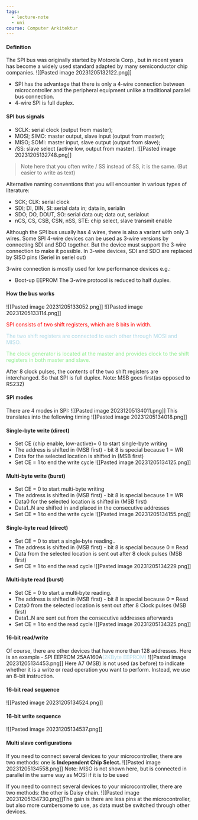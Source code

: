 ```yaml
---
tags:
  - lecture-note
  - uni
course: Computer Arkitektur
---
```

#### Definition
The SPI bus was originally started by Motorola Corp., but in recent
years has become a widely used standard adapted by many
semiconductor chip companies.
![[Pasted image 20231205132122.png]]
* SPI has the advantage that there is only a 4‐wire connection between microcontroller and the peripheral equipment unlike a traditional parallel bus connection.
* 4-wire SPI is full duplex.

#### SPI bus signals
* SCLK: serial clock (output from master);
* MOSI; SIMO: master output, slave input (output from master);
* MISO; SOMI: master input, slave output (output from slave);
* /SS: slave select (active low, output from master).
![[Pasted image 20231205132748.png]]
>Note here that you often write / SS instead of SS, it is the same. (But easier to write as text)

Alternative naming conventions that you will encounter in various
types of literature:
* SCK; CLK: serial clock
* SDI; DI, DIN, SI: serial data in; data in, serialin
* SDO; DO, DOUT, SO: serial data out; data out, serialout
* nCS, CS, CSB, CSN, nSS, STE: chip select, slave transmit enable

Although the SPI bus usually has 4 wires, there is also a variant with only 3
wires.
Some SPI 4-wire devices can be used as 3‐wire versions by connecting SDI
and SDO together.
But the device must support the 3‐wire connection to make it possible.
In 3-wire devices, SDI and SDO are replaced by SISO pins
(Seriel in seriel out)

3‐wire connection is mostly used for low performance devices e.g.:
* Boot-up EEPROM
The 3-wire protocol is reduced to half duplex.

#### How the bus works
![[Pasted image 20231205133052.png]]
![[Pasted image 20231205133114.png]]

<span style="color:red">SPI consists of two shift registers,
which are 8 bits in width. </span>

<span style="color:lightblue">The two shift registers are connected to
each other through MOSI and MISO.</span>

<span style="color:lightgreen">The clock generator is located at the
master and provides clock to the shift
registers in both master and slave.</span>

After 8 clock pulses, the contents of the two shift registers are interchanged. So that SPI is full duplex. Note: MSB goes first(as opposed to RS232)

#### SPI modes
There are 4 modes in SPI:
![[Pasted image 20231205134011.png]]
This translates into the following timing
![[Pasted image 20231205134018.png]]

#### Single‐byte write (direct)
* Set CE (chip enable, low-active)= 0 to start single-byte writing
* The address is shifted in (MSB first) - bit 8 is special because 1 = WR
* Data for the selected location is shifted in (MSB first)
* Set CE = 1 to end the write cycle
![[Pasted image 20231205134125.png]]

#### Multi‐byte write (burst)
* Set CE = 0 to start multi-byte writing
* The address is shifted in (MSB first) - bit 8 is special because 1 = WR
* Data0 for the selected location is shifted in (MSB first)
* Data1..N are shifted in and placed in the consecutive addresses
* Set CE = 1 to end the write cycle
![[Pasted image 20231205134155.png]]

#### Single‐byte read (direct)
* Set CE = 0 to start a single‐byte reading..
* The address is shifted in (MSB first) - bit 8 is special because 0 = Read
* Data from the selected location is sent out after 8 clock pulses (MSB first)
* Set CE = 1 to end the read cycle
![[Pasted image 20231205134229.png]]

#### Multi‐byte read (burst)
* Set CE = 0 to start a multi‐byte reading.
* The address is shifted in (MSB first) - bit 8 is special because 0 = Read
* Data0 from the selected location is sent out after 8 Clock pulses (MSB first)
* Data1..N are sent out from the consecutive addresses afterwards
* Set CE = 1 to end the read cycle
![[Pasted image 20231205134325.png]]

#### 16‐bit read/write
Of course, there are other devices that have more than 128 addresses.
Here is an example ‐ SPI EEPROM 25AA160A<span style="color:lightblue">(2KByte EEPROM)</span>
![[Pasted image 20231205134453.png]]
Here A7 (MSB) is not used (as before) to indicate whether it is a write or
read operation you want to perform. Instead, we use an 8-bit instruction.

#### 16‐bit read sequence
![[Pasted image 20231205134524.png]]

#### 16‐bit write sequence
![[Pasted image 20231205134537.png]]

#### Multi slave configurations
If you need to connect several devices to your microcontroller, there are
two methods: one is **Independent Chip Select.**
![[Pasted image 20231205134558.png]]
Note: MISO is not shown here, but is connected in parallel in the same way as MOSI if it is to be used

If you need to connect several devices to your microcontroller, there are
two methods: the other is Daisy chain.
![[Pasted image 20231205134730.png]]The gain is there are less pins at the microcontroller, but also more cumbersome to use, as data must be switched through other devices.

